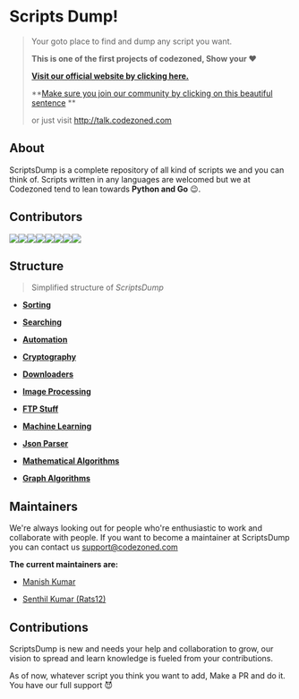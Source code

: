 # **Scripts Dump!**

> Your goto place to find and dump any script you want.
>
> **This is one of the first projects of codezoned, Show your :heart:**
>
> **[Visit our official website by clicking here.](http://www.codezoned.com)**
>
> **[Make sure you join our community by clicking on this beautiful sentence](http://talk.codezoned.com) **
>
> or just visit http://talk.codezoned.com

## About

ScriptsDump is a complete repository of all kind of scripts we and you can think of. Scripts written in any languages are welcomed but we at Codezoned tend to lean towards **Python and Go** :wink:.

## Contributors

[![](https://sourcerer.io/fame/ionicc/codezoned/ScriptsDump/images/0)](https://sourcerer.io/fame/ionicc/codezoned/ScriptsDump/links/0)[![](https://sourcerer.io/fame/ionicc/codezoned/ScriptsDump/images/1)](https://sourcerer.io/fame/ionicc/codezoned/ScriptsDump/links/1)[![](https://sourcerer.io/fame/ionicc/codezoned/ScriptsDump/images/2)](https://sourcerer.io/fame/ionicc/codezoned/ScriptsDump/links/2)[![](https://sourcerer.io/fame/ionicc/codezoned/ScriptsDump/images/3)](https://sourcerer.io/fame/ionicc/codezoned/ScriptsDump/links/3)[![](https://sourcerer.io/fame/ionicc/codezoned/ScriptsDump/images/4)](https://sourcerer.io/fame/ionicc/codezoned/ScriptsDump/links/4)[![](https://sourcerer.io/fame/ionicc/codezoned/ScriptsDump/images/5)](https://sourcerer.io/fame/ionicc/codezoned/ScriptsDump/links/5)[![](https://sourcerer.io/fame/ionicc/codezoned/ScriptsDump/images/6)](https://sourcerer.io/fame/ionicc/codezoned/ScriptsDump/links/6)[![](https://sourcerer.io/fame/ionicc/codezoned/ScriptsDump/images/7)](https://sourcerer.io/fame/ionicc/codezoned/ScriptsDump/links/7)

## Structure

>Simplified structure of *ScriptsDump*

- **[Sorting](/Arrays-Sorting/src)**

- **[Searching](/Arrays-searching/src)**

- **[Automation](Automation/src)**

- **[Cryptography](Cryptography/src)**

- **[Downloaders](Downloaders/src)**

- **[Image Processing](/Image_Processing/src)**

- **[FTP Stuff](/FTP_Stuff/src)**

- **[Machine Learning](/Machine_Learning/src/)**

- **[Json Parser](/Json_Parser/src)**

- **[Mathematical Algorithms](/Mathematical_Algorithms/src)**

- **[Graph Algorithms](/Graph_Algorithms/src)**



## Maintainers

We're always looking out for people who're enthusiastic to work and collaborate with people. If you want to become a maintainer at ScriptsDump you can contact us support@codezoned.com

**The current maintainers are:**

- [Manish Kumar](https://github.com/master-fury)

- [Senthil Kumar (Rats12)](https://github.com/Rats12)

## Contributions

ScriptsDump is new and needs your help and collaboration to grow, our vision to spread and learn knowledge is fueled from your contributions.

As of now, whatever script you think you want to add, Make a PR and do it. You have our full support :smiling_imp:
